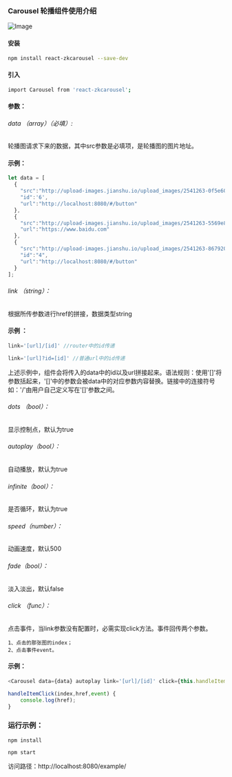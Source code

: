 ### Carousel 轮播组件使用介绍

![Image](http://upload-images.jianshu.io/upload_images/2541263-955700175b6cb000.gif?imageMogr2/auto-orient/strip)

#### 安装
```bash
npm install react-zkcarousel --save-dev
```

#### 引入

```bash
import Carousel from 'react-zkcarousel';
```

#### 参数：

###### data （array）（必填）:  
轮播图请求下来的数据，其中src参数是必填项，是轮播图的图片地址。

#### 示例：
```js
let data = [
  {
    "src":"http://upload-images.jianshu.io/upload_images/2541263-0f5e6044449875e1.jpg?imageMogr2/auto-orient/strip%7CimageView2/2/w/1240",
    "id":'6',
    "url":"http://localhost:8080/#/button"
  },
  {
    "src":"http://upload-images.jianshu.io/upload_images/2541263-5569e888aadf127a.jpg?imageMogr2/auto-orient/strip%7CimageView2/2/w/1240",
    "url":"https://www.baidu.com"
  },
  {
    "src":"http://upload-images.jianshu.io/upload_images/2541263-8679200d007b79c9.jpg?imageMogr2/auto-orient/strip%7CimageView2/2/w/1240",
    "id":"4",
    "url":"http://localhost:8080/#/button"
  }
];
```
###### link （string）：
根据所传参数进行href的拼接，数据类型string

#### 示例  ：
```js
link='[url]/[id]' //router中的id传递
```
```js
link='[url]?id=[id]' //普通url中的id传递
```
上述示例中，组件会将传入的data中的id以及url拼接起来。语法规则：使用'[]'将参数括起来，'[]'中的参数会被data中的对应参数内容替换。链接中的连接符号如：'/'由用户自己定义写在'[]'参数之间。

###### dots （bool）：
显示控制点，默认为true

###### autoplay（bool）：
自动播放，默认为true

###### infinite（bool）：
是否循环，默认为true

###### speed（number）：
动画速度，默认500

###### fade（bool）：
淡入淡出，默认false

###### click （func）：
点击事件，当link参数没有配置时，必需实现click方法。事件回传两个参数。

```
1、点击的那张图的index；
2、点击事件event。
```

#### 示例：

```js
<Carousel data={data} autoplay link='[url]/[id]' click={this.handleItemClick}/>
```
```js
handleItemClick(index,href,event) {
    console.log(href);
}
```
### 运行示例：

```
npm install
```
```
npm start
```
访问路径：http://localhost:8080/example/